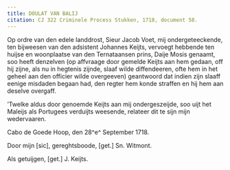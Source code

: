 ```yaml
---
title: DOULAT VAN BALIJ
citation: CJ 322 Criminele Process Stukken, 1718, document 58.
---
```


Op ordre van den edele landdrost, Sieur Jacob Voet, mij ondergeteeckende, ten bijweesen van den adsistent Johannes Keijts, vervoegt hebbende ten huijse en woonplaatse van den Ternataansen prins, Daije Mosis genaamt, soo heeft denzelven (op affvraage door gemelde Keijts aan hem gedaan, off hij zijne, als nu in hegtenis zijnde, slaaf wilde diffendeeren, ofte hem in het geheel aan den officier wilde overgeeven) geantwoord dat indien zijn slaaff eenige misdaden begaan had, den regter hem konde straffen en hij hem aan deselve overgaff.

’Twelke aldus door genoemde Keijts aan mij ondergeszeijde, soo uijt het Maleijs als Portugees verduijts weesende, relateer dit te sijn mijn wedervaaren.

Cabo de Goede Hoop, den 28^e^ September 1718.

Door mijn \[sic\], gereghtsboode, \[get.\] Sn. Witmont.

Als getuijgen, \[get.\] J. Keijts.

